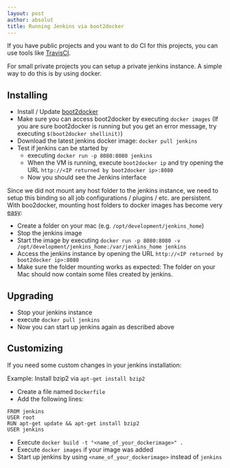 ```yaml
---
layout: post
author: absolut
title: Running Jenkins via boot2docker
---
```


If you have public projects and you want to do CI for this projects, you can use tools like [TravisCI](https://travis-ci.org/).

For small private projects you can setup a private jenkins instance. A simple way to do this is by using docker.


Installing
--------

* Install / Update [boot2docker](http://boot2docker.io/)
* Make sure you can access boot2docker by executing `docker images` (If you are sure boot2docker is running but you get an error message, try executing `$(boot2docker shellinit)`)
* Download the latest jenkins docker image: `docker pull jenkins`
* Test if jenkins can be started by 
	* executing `docker run -p 8080:8080 jenkins`
	* When the VM is running, execute `boot2docker ip` and try opening the URL `http://<IP returned by boot2docker ip>:8080`
	* Now you should see the Jenkins interface



Since we did not mount any host folder to the jenkins instance, we need to setup this binding so all job configurations / plugins / etc. are persistent. With boo2docker, mounting host folders to docker images has become very [easy](https://blog.docker.com/2014/10/docker-1-3-signed-images-process-injection-security-options-mac-shared-directories/): 
 
* Create a folder on your mac (e.g. `/opt/development/jenkins_home`)
* Stop the jenkins image
* Start the image by executing `docker run -p 8080:8080 -v /opt/development/jenkins_home:/var/jenkins_home jenkins`
* Access the jenkins instance by opening the URL  `http://<IP returned by boot2docker ip>:8080`
* Make sure the folder mounting works as expected: The folder on your Mac should now contain some files created by jenkins.

Upgrading
-------

* Stop your jenkins instance
* execute `docker pull jenkins`
* Now you can start up jenkins again as described above


Customizing
--------

If you need some custom changes in your jenkins installation:

Example: Install bzip2 via `apt-get install bzip2`

* Create a file named `Dockerfile`
* Add the following lines:  

```
FROM jenkins
USER root
RUN apt-get update && apt-get install bzip2
USER jenkins
```
* Execute `docker build -t "<name_of_your_dockerimage>" .`
* Execute `docker images` if your image was added
* Start up jenkins by using `<name_of_your_dockerimage>` instead of `jenkins`










